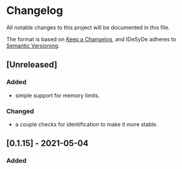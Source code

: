 # Changelog

All notable changes to this project will be documented in this file.

The format is based on [Keep a Changelog](https://keepachangelog.com/en/1.0.0/),
and IDeSyDe adheres to [Semantic Versioning](https://semver.org/spec/v2.0.0.html).

## [Unreleased]
### Added 
 - simple support for memory limits.
### Changed
 - a couple checks for identification to make it more stable.

## [0.1.15] - 2021-05-04
### Added 
